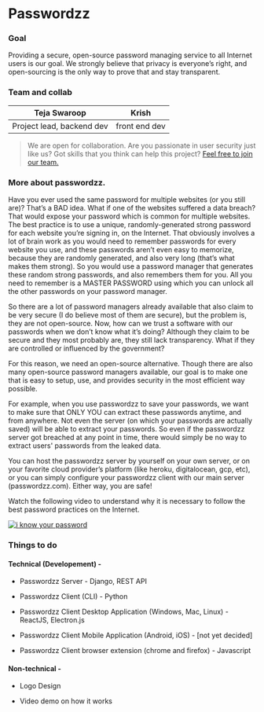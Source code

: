 # Passwordzz

### Goal
Providing a secure, open-source password managing service to all Internet users is our goal. We strongly believe that privacy is everyone’s right, and open-sourcing is the only way to prove that and stay transparent. 

### Team and collab
| Teja Swaroop  |  Krish |
| ------------ | ------------ |
| Project lead, backend dev  | front end dev  |

>We are open for collaboration. Are you passionate in user security just like us? Got skills that you think can help this project? 
[Feel free to join our team.](https://tejaswaroop.tech/upcoming-passwordzz "Click to request")

### More about passwordzz.
Have you ever used the same password for multiple websites (or you still are)? That’s a BAD idea. What if one of the websites suffered a data breach? That would expose your password which is common for multiple websites.  The best practice is to use a unique, randomly-generated strong password for each website you’re signing in, on the Internet. That obviously involves a lot of brain work as you would need to remember passwords for every website you use, and these passwords aren’t even easy to memorize, because they are randomly generated, and also very long (that’s what makes them strong). So you would use a password manager that generates these random strong passwords, and also remembers them for you. All you need to remember is a MASTER PASSWORD using which you can unlock all the other passwords on your password manager. 

So there are a lot of password managers already available that also claim to be very secure (I do believe most of them are secure), but the problem is, they are not open-source. Now, how can we trust a software with our passwords when we don’t know what it’s doing? Although they claim to be secure and they most probably are, they still lack transparency. What if they are controlled or influenced by the government? 

For this reason, we need an open-source alternative. Though there are also many open-source password managers available, our goal is to make one that is easy to setup, use, and provides security in the most efficient way possible. 

For example, when you use passwordzz to save your passwords, we want to make sure that ONLY YOU can extract these passwords anytime, and from anywhere. Not even the server (on which your passwords are actually saved) will be able to extract your passwords. So even if the passwordzz server got breached at any point in time, there would simply be no way to extract users' passwords from the leaked data.

You can host the passwordzz server by yourself on your own server, or on your favorite cloud provider’s platform (like heroku, digitalocean, gcp, etc), or you can simply configure your passwordzz client with our main server (passwordzz.com). Either way, you are safe!


Watch the following video to understand why it is necessary to follow the best password practices on the Internet. 

[![i know your password](http://img.youtube.com/vi/HO7glV92bbM/0.jpg)](http://www.youtube.com/watch?v=HO7glV92bbM "i know your password")


### Things to do
#### Technical (Developement) -
- Passwordzz Server - Django, REST API

- Passwordzz Client (CLI) - Python

- Passwordzz Client Desktop Application (Windows, Mac, Linux) - ReactJS, Electron.js

- Passwordzz Client Mobile Application (Android, iOS) - [not yet decided]

- Passwordzz Client browser extension (chrome and firefox) - Javascript

#### Non-technical - 
- Logo Design

- Video demo on how it works
